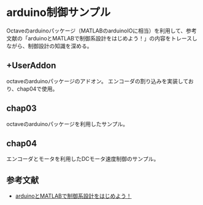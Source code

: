 # arduino制御サンプル

Octaveのarduinoパッケージ（MATLABのarduinoIOに相当）を利用して、参考文献の「arduinoとMATLABで制御系設計をはじめよう！」の内容をトレースしながら、制御設計の知識を深める。

## +UserAddon

octaveのarduinoパッケージのアドオン。
エンコーダの割り込みを実装しており、chap04で使用。

## chap03

octaveのarduinoパッケージを利用したサンプル。

## chap04

エンコーダとモータを利用したDCモータ速度制御のサンプル。

## 参考文献
* [arduinoとMATLABで制御系設計をはじめよう！](https://www.amazon.co.jp/dp/B01CNSJTX0/ref=dp-kindle-redirect?_encoding=UTF8&btkr=1)